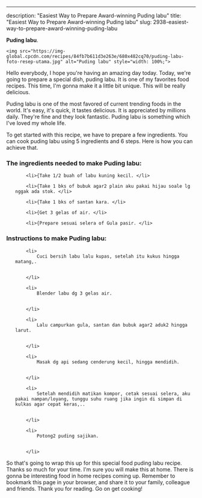 ---
description: "Easiest Way to Prepare Award-winning Puding labu"
title: "Easiest Way to Prepare Award-winning Puding labu"
slug: 2938-easiest-way-to-prepare-award-winning-puding-labu

<p>
	<strong>Puding labu</strong>. 
	
</p>
<p>
	
	<img src="https://img-global.cpcdn.com/recipes/84fb7b611d3e263e/680x482cq70/puding-labu-foto-resep-utama.jpg" alt="Puding labu" style="width: 100%;">
	
	
</p>
<p>
	Hello everybody, I hope you're having an amazing day today. Today, we're going to prepare a special dish, puding labu. It is one of my favorites food recipes. This time, I'm gonna make it a little bit unique. This will be really delicious.
</p>
	
<p>
	
</p>
<p>
	Puding labu is one of the most favored of current trending foods in the world. It's easy, it's quick, it tastes delicious. It is appreciated by millions daily. They're fine and they look fantastic. Puding labu is something which I've loved my whole life.
</p>

<p>
To get started with this recipe, we have to prepare a few ingredients. You can cook puding labu using 5 ingredients and 6 steps. Here is how you can achieve that.
</p>

<h3>The ingredients needed to make Puding labu:</h3>

<ol>
	
		<li>{Take 1/2 buah of labu kuning kecil. </li>
	
		<li>{Take 1 bks of bubuk agar2 plain aku pakai hijau soale lg nggak ada stok. </li>
	
		<li>{Take 1 bks of santan kara. </li>
	
		<li>{Get 3 gelas of air. </li>
	
		<li>{Prepare sesuai selera of Gula pasir. </li>
	
</ol>
<p>
	
</p>

<h3>Instructions to make Puding labu:</h3>

<ol>
	
		<li>
			Cuci bersih labu lalu kupas, setelah itu kukus hingga matang,.
			
			
		</li>
	
		<li>
			Blender labu dg 3 gelas air.
			
			
		</li>
	
		<li>
			Lalu campurkan gula, santan dan bubuk agar2 aduk2 hingga larut.
			
			
		</li>
	
		<li>
			Masak dg api sedang cenderung kecil, hingga mendidih.
			
			
		</li>
	
		<li>
			Setelah mendidih matikan kompor, cetak sesuai selera, aku pakai nampan/loyang, tunggu suhu ruang jika ingin di simpan di kulkas agar cepat keras,..
			
			
		</li>
	
		<li>
			Potong2 puding sajikan.
			
			
		</li>
	
</ol>

<p>
	
</p>

<p>
	So that's going to wrap this up for this special food puding labu recipe. Thanks so much for your time. I'm sure you will make this at home. There is gonna be interesting food in home recipes coming up. Remember to bookmark this page in your browser, and share it to your family, colleague and friends. Thank you for reading. Go on get cooking!
</p>
